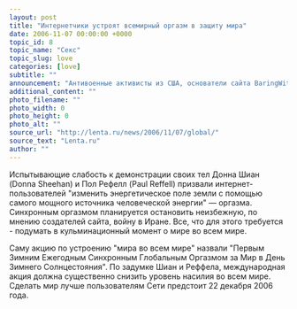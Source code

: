 ```yaml
---
layout: post
title: "Интернетчики устроят всемирный оргазм в защиту мира"
date: 2006-11-07 00:00:00 +0000
topic_id: 8
topic_name: "Секс"
topic_slug: love
categories: [love]
subtitle: ""
announcement: "Антивоенные активисты из США, основатели сайта BaringWitness.org, на котором пацифисты демонстрируют свои обнаженные тела за мир во всем мире, предложили интернет-пользователям новый антивоенный проект, получивший название Глобальный Оргазм (Global Orgasm)."
additional_content: ""
photo_filename: ""
photo_width: 0
photo_height: 0
photo_alt: ""
source_url: "http://lenta.ru/news/2006/11/07/global/"
source_text: "Lenta.ru"
author: ""
---
```

Испытывающие слабость к демонстрации своих тел Донна Шиан (Donna Sheehan) и Пол Рефелл (Paul Reffell) призвали интернет-пользователей "изменить энергетическое поле земли с помощью самого мощного источника человеческой энергии" &mdash; оргазма. Синхронным оргазмом планируется остановить неизбежную, по мнению создателей сайта, войну в Иране. Все, что для этого требуется - подумать в кульминационный момент о мире во всем мире.

Саму акцию по устроению "мира во всем мире" назвали "Первым Зимним Ежегодным Синхронным Глобальным Оргазмом за Мир в День Зимнего Солнцестояния". По задумке Шиан и Реффела, международная акция должна существенно снизить уровень насилия во всем мире. Сделать мир лучше пользователям Сети предстоит 22 декабря 2006 года.
